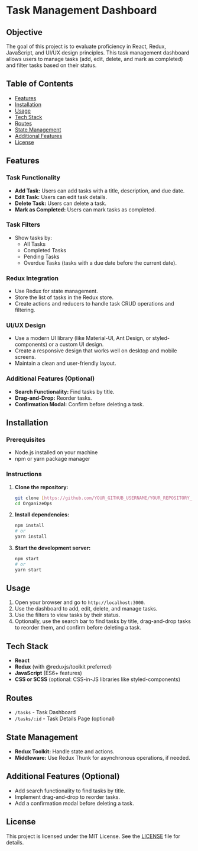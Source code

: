 # Task Management Dashboard

## Objective
The goal of this project is to evaluate proficiency in React, Redux, JavaScript, and UI/UX design principles. This task management dashboard allows users to manage tasks (add, edit, delete, and mark as completed) and filter tasks based on their status.

## Table of Contents
- [Features](#features)
- [Installation](#installation)
- [Usage](#usage)
- [Tech Stack](#tech-stack)
- [Routes](#routes)
- [State Management](#state-management)
- [Additional Features](#additional-features)
- [License](#license)

## Features

### Task Functionality
- **Add Task:** Users can add tasks with a title, description, and due date.
- **Edit Task:** Users can edit task details.
- **Delete Task:** Users can delete a task.
- **Mark as Completed:** Users can mark tasks as completed.

### Task Filters
- Show tasks by:
  - All Tasks
  - Completed Tasks
  - Pending Tasks
  - Overdue Tasks (tasks with a due date before the current date).

### Redux Integration
- Use Redux for state management.
- Store the list of tasks in the Redux store.
- Create actions and reducers to handle task CRUD operations and filtering.

### UI/UX Design
- Use a modern UI library (like Material-UI, Ant Design, or styled-components) or a custom UI design.
- Create a responsive design that works well on desktop and mobile screens.
- Maintain a clean and user-friendly layout.

### Additional Features (Optional)
- **Search Functionality:** Find tasks by title.
- **Drag-and-Drop:** Reorder tasks.
- **Confirmation Modal:** Confirm before deleting a task.

## Installation

### Prerequisites

- Node.js installed on your machine
- npm or yarn package manager

### Instructions

1. **Clone the repository:**
    ```bash
    git clone [https://github.com/YOUR_GITHUB_USERNAME/YOUR_REPOSITORY_NAME.git](https://github.com/G-Anubhav/OrganizeOps.git)
    cd OrganizeOps
    ```

2. **Install dependencies:**
    ```bash
    npm install
    # or
    yarn install
    ```

3. **Start the development server:**
    ```bash
    npm start
    # or
    yarn start
    ```

## Usage

1. Open your browser and go to `http://localhost:3000`.
2. Use the dashboard to add, edit, delete, and manage tasks.
3. Use the filters to view tasks by their status.
4. Optionally, use the search bar to find tasks by title, drag-and-drop tasks to reorder them, and confirm before deleting a task.

## Tech Stack
- **React**
- **Redux** (with @reduxjs/toolkit preferred)
- **JavaScript** (ES6+ features)
- **CSS or SCSS** (optional: CSS-in-JS libraries like styled-components)

## Routes
- `/tasks` - Task Dashboard
- `/tasks/:id` - Task Details Page (optional)

## State Management
- **Redux Toolkit:** Handle state and actions.
- **Middleware:** Use Redux Thunk for asynchronous operations, if needed.

## Additional Features (Optional)
- Add search functionality to find tasks by title.
- Implement drag-and-drop to reorder tasks.
- Add a confirmation modal before deleting a task.

## License
This project is licensed under the MIT License. See the [LICENSE](LICENSE) file for details.
